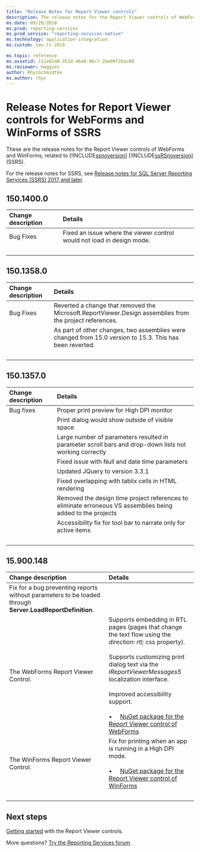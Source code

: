 ```yaml
---
title: "Release Notes for Report Viewer controls"
description: The release notes for the Report Viewer controls of WebForms and WinForms, related to Reporting Services.
ms.date: 09/20/2018
ms.prod: reporting-services
ms.prod_service: "reporting-services-native"
ms.technology: application-integration
ms.custom: seo-lt-2019

ms.topic: reference
ms.assetid: 112e0240-351d-46a9-98c7-2be09f26ac60
ms.reviewer: maggies
author: RhysSchmidtke
ms.author: rhys
---
```

# Release Notes for Report Viewer controls for WebForms and WinForms of SSRS

These are the release notes for the Report Viewer controls of WebForms and WinForms, related to [!INCLUDE[ssnoversion](../../includes/ssnoversion-md.md)] [!INCLUDE[ssRSnoversion](../../includes/ssrsnoversion-md.md)] (SSRS).

For the release notes for SSRS, see [Release notes for SQL Server Reporting Services (SSRS) 2017 and later](../release-notes-reporting-services.md).

## 150.1400.0
| Change description | Details |
| :----------------- | :------ |
| Bug Fixes | Fixed an issue where the viewer control would not load in design mode. |
| &nbsp; | &nbsp; |

## 150.1358.0
| Change description | Details |
| :----------------- | :------ |
| Bug Fixes | Reverted a change that removed the Microsoft.ReportViewer.Design assemblies from the project references. |
|           | As part of other changes, two assemblies were changed from 15.0 version to 15.3. This has been reverted. |
| &nbsp; | &nbsp; |

## 150.1357.0
| Change description | Details |
| :----------------- | :------ |
| Bug fixes  | Proper print preview for High DPI monitor |
|            | Print dialog would show outside of visible space |
|            | Large number of parameters resulted in parameter scroll bars and drop-down lists not working correctly |
|            | Fixed issue with Null and date time parameters |
|            | Updated JQuery to version 3.3.1 |
|            | Fixed overlapping with tablix cells in HTML rendering |
|            | Removed the design time project references to eliminate erroneous VS assemblies being added to the projects |
|            | Accessibility fix for tool bar to narrate only for active items |
| &nbsp; | &nbsp; |

## 15.900.148

| Change description | Details |
| :----------------- | :------ |
| Fix for a bug preventing reports without parameters to be loaded through **Server.LoadReportDefinition**. | &nbsp; |
| The WebForms Report Viewer Control. | Supports embedding in RTL pages (pages that change the text flow using the *direction: rtl;* css property).<br/><br/>Supports customizing print dialog text via the *IReportViewerMessages5* localization interface.<br/><br/>Improved accessibility support.<br/><br/>&bull; &nbsp; &nbsp; [NuGet package for the Report Viewer control of WebForms](https://www.nuget.org/packages/Microsoft.ReportingServices.ReportViewerControl.Webforms/150.900.148) |
| The WinForms Report Viewer Control. | Fix for printing when an app is running in a High DPI mode.<br/><br/>&bull; &nbsp; &nbsp; [NuGet package for the Report Viewer control of WinForms](https://www.nuget.org/packages/Microsoft.ReportingServices.ReportViewerControl.Winforms/150.900.148) |
| &nbsp; | &nbsp; |

## Next steps

[Getting started](integrating-reporting-services-using-reportviewer-controls-get-started.md) with the Report Viewer controls.

More questions? [Try the Reporting Services forum](https://go.microsoft.com/fwlink/?LinkId=620231).
